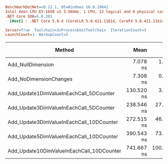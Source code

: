 ``` ini

BenchmarkDotNet=v0.12.1, OS=Windows 10.0.19042
Intel Xeon CPU E5-1650 v2 3.50GHz, 1 CPU, 12 logical and 6 physical cores
.NET Core SDK=5.0.201
  [Host] : .NET Core 5.0.4 (CoreCLR 5.0.421.11614, CoreFX 5.0.421.11614), X64 RyuJIT

Server=True  Toolchain=InProcessEmitToolchain  IterationCount=3  
LaunchCount=1  WarmupCount=3  

```
|                                    Method |       Mean |       Error |    StdDev |        Min |        Max |  Gen 0 | Gen 1 | Gen 2 | Allocated |
|------------------------------------------ |-----------:|------------:|----------:|-----------:|-----------:|-------:|------:|------:|----------:|
|                         Add_NullDimension |   7.078 ns |   1.7398 ns | 0.0954 ns |   6.987 ns |   7.177 ns |      - |     - |     - |         - |
|                    Add_NoDimensionChanges |   7.308 ns |   0.5629 ns | 0.0309 ns |   7.272 ns |   7.326 ns |      - |     - |     - |         - |
|   Add_Update1DimValueInEachCall_5DCounter | 130.520 ns |   3.7523 ns | 0.2057 ns | 130.347 ns | 130.748 ns | 0.0100 |     - |     - |      64 B |
|   Add_Update3DimValueInEachCall_5DCounter | 238.546 ns |  27.7053 ns | 1.5186 ns | 236.870 ns | 239.830 ns | 0.0100 |     - |     - |      64 B |
|  Add_Update3DimValueInEachCall_10DCounter | 272.515 ns |  46.5206 ns | 2.5499 ns | 270.311 ns | 275.308 ns | 0.0100 |     - |     - |      64 B |
|  Add_Update5DimValueInEachCall_10DCounter | 390.543 ns |  73.1680 ns | 4.0106 ns | 385.912 ns | 392.861 ns | 0.0100 |     - |     - |      64 B |
| Add_Update10DimValueInEachCall_10DCounter | 741.667 ns | 100.7750 ns | 5.5238 ns | 738.429 ns | 748.045 ns | 0.0095 |     - |     - |      64 B |
